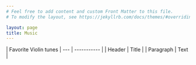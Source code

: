 ```yaml
---
# Feel free to add content and custom Front Matter to this file.
# To modify the layout, see https://jekyllrb.com/docs/themes/#overriding-theme-defaults

layout: page
title: Music
---
```


| Favorite Violin tunes
| --- | ----------- |
| Header | Title |
| Paragraph | Text |
